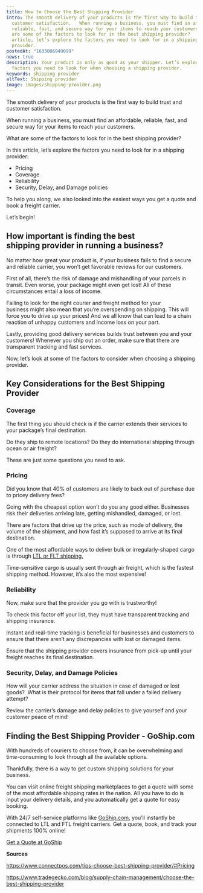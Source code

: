 ```yaml
---
title: How to Choose the Best Shipping Provider
intro: The smooth delivery of your products is the first way to build trust and
  customer satisfaction.   When running a business, you must find an affordable,
  reliable, fast, and secure way for your items to reach your customers.   What
  are some of the factors to look for in the best shipping provider?   In this
  article, let’s explore the factors you need to look for in a shipping
  provider.
postedAt: "1633006949099"
news: true
description: Your product is only as good as your shipper. Let’s explore the
  factors you need to look for when choosing a shipping provider.
keywords: shipping provider
altText: Shipping provider
image: images/shipping-provider.png
---
```

<!--StartFragment-->

The smooth delivery of your products is the first way to build trust and customer satisfaction. 

When running a business, you must find an affordable, reliable, fast, and secure way for your items to reach your customers. 

What are some of the factors to look for in the best shipping provider? 

In this article, let’s explore the factors you need to look for in a shipping provider: 

* Pricing 
* Coverage 
* Reliability 
* Security, Delay, and Damage policies 

To help you along, we also looked into the easiest ways you get a quote and book a freight carrier. 

Let’s begin!

## How important is finding the best shipping provider in running a business?

No matter how great your product is, if your business fails to find a secure and reliable carrier, you won’t get favorable reviews for our customers. 

First of all, there’s the risk of damage and mishandling of your parcels in transit. Even worse, your package might even get lost! All of these circumstances entail a loss of income. 

Failing to look for the right courier and freight method for your business might also mean that you’re overspending on shipping. This will force you to drive up your prices! And we all know that can lead to a chain reaction of unhappy customers and income loss on your part.  

Lastly, providing good delivery services builds trust between you and your customers! Whenever you ship out an order, make sure that there are transparent tracking and fast services. 

Now, let’s look at some of the factors to consider when choosing a shipping provider. 

## Key Considerations for the Best Shipping Provider 

### Coverage

The first thing you should check is if the carrier extends their services to your package’s final destination. 

Do they ship to remote locations? Do they do international shipping through ocean or air freight? 

These are just some questions you need to ask.

### Pricing

Did you know that 40% of customers are likely to back out of purchase due to pricey delivery fees?  

Going with the cheapest option won’t do you any good either. Businesses risk their deliveries arriving late, getting mishandled, damaged, or lost. 

There are factors that drive up the price, such as mode of delivery, the volume of the shipment, and how fast it’s supposed to arrive at its final destination. 

One of the most affordable ways to deliver bulk or irregularly-shaped cargo is through [LTL or FLT shipping.](http://goship.com/) 

Time-sensitive cargo is usually sent through air freight, which is the fastest shipping method. However, it’s also the most expensive! 

### Reliability

Now, make sure that the provider you go with is trustworthy! 

To check this factor off your list, they must have transparent tracking and shipping insurance. 

Instant and real-time tracking is beneficial for businesses and customers to ensure that there aren’t any discrepancies with lost or damaged items. 

Ensure that the shipping provider covers insurance from pick-up until your freight reaches its final destination. 

### Security, Delay, and Damage Policies

How will your carrier address the situation in case of damaged or lost goods?  What is their protocol for items that fall under a failed delivery attempt?  

Review the carrier’s damage and delay policies to give yourself and your customer peace of mind!

## Finding the Best Shipping Provider - GoShip.com 

With hundreds of couriers to choose from, it can be overwhelming and time-consuming to look through all the available options. 

Thankfully, there is a way to get custom shipping solutions for your business. 

You can visit online freight shipping marketplaces to get a quote with some of the most affordable shipping rates in the nation. All you have to do is input your delivery details, and you automatically get a quote for easy booking. 

With 24/7 self-service platforms like [GoShip.com](http://goship.com/), you’ll instantly be connected to LTL and FTL freight carriers. Get a quote, book, and track your shipments 100% online! 

[Get a Quote at GoShip](https://www.goship.com/) 

**Sources** 

<https://www.connectpos.com/tips-choose-best-shipping-provider/#Pricing> 

<https://www.tradegecko.com/blog/supply-chain-management/choose-the-best-shipping-provider> 

<!--EndFragment-->